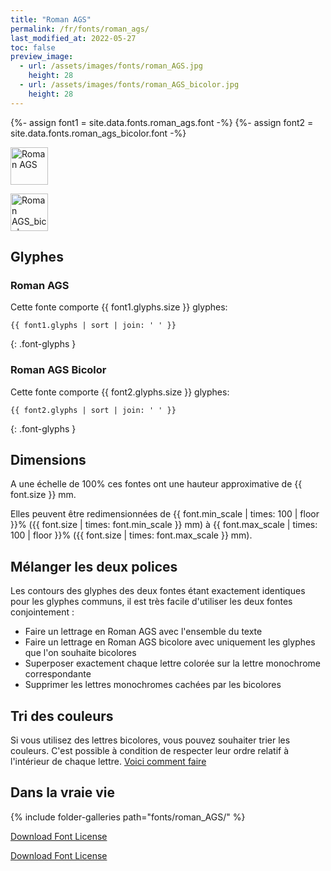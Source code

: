 ```yaml
---
title: "Roman AGS"
permalink: /fr/fonts/roman_ags/
last_modified_at: 2022-05-27
toc: false
preview_image:
  - url: /assets/images/fonts/roman_AGS.jpg
    height: 28
  - url: /assets/images/fonts/roman_AGS_bicolor.jpg
    height: 28
---
```

{%- assign font1 = site.data.fonts.roman_ags.font -%}
{%- assign font2 = site.data.fonts.roman_ags_bicolor.font -%}

<img 
     src="/assets/images/fonts/roman_AGS.jpg"
     alt="Roman AGS" height="60">
     
<img 
     src="/assets/images/fonts/roman_AGS_bicolor.jpg"
     alt="Roman AGS_bicolor" height="60">



## Glyphes
### Roman AGS 
Cette fonte comporte  {{ font1.glyphs.size }} glyphes:

```
{{ font1.glyphs | sort | join: ' ' }}
```
{: .font-glyphs }

### Roman AGS Bicolor
Cette fonte comporte  {{ font2.glyphs.size }} glyphes:

```
{{ font2.glyphs | sort | join: ' ' }}
```
{: .font-glyphs }

## Dimensions

A une échelle de  100% ces fontes ont une hauteur approximative de  {{ font.size }} mm. 

Elles peuvent être redimensionnées  de {{ font.min_scale | times: 100 | floor }}% ({{ font.size | times: font.min_scale }} mm)
à {{ font.max_scale | times: 100 | floor }}% ({{ font.size | times: font.max_scale }} mm).


## Mélanger les deux polices

Les contours des glyphes des deux fontes étant exactement identiques pour les glyphes communs, il est très facile  d'utiliser les deux fontes conjointement :
- Faire un lettrage en Roman AGS avec l'ensemble du texte
- Faire un lettrage en Roman AGS bicolore avec  uniquement les glyphes que l'on souhaite bicolores
- Superposer exactement  chaque lettre colorée sur la lettre monochrome correspondante 
- Supprimer les lettres monochromes cachées par les bicolores

## Tri des couleurs 
Si vous utilisez des lettres bicolores, vous pouvez souhaiter trier les couleurs. C'est possible à condition de respecter leur ordre relatif à l'intérieur de chaque lettre. [Voici comment faire](https://inkstitch.org/fr/docs/lettering/#tri-des-couleurs)




## Dans la vraie vie
{% include folder-galleries path="fonts/roman_AGS/" %}

[Download Font License](https://github.com/inkstitch/inkstitch/tree/main/fonts/roman_ags_bicolor/LICENSE)

[Download Font License](https://github.com/inkstitch/inkstitch/tree/main/fonts/roman_ags/LICENSE)
